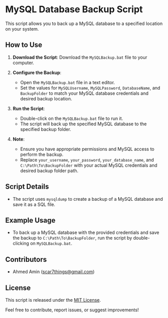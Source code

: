 # MySQL Database Backup Script

This script allows you to back up a MySQL database to a specified location on your system.

## How to Use

1. **Download the Script**: Download the `MySQLBackup.bat` file to your computer.

2. **Configure the Backup**:
   - Open the `MySQLBackup.bat` file in a text editor.
   - Set the values for `MySQLUsername`, `MySQLPassword`, `DatabaseName`, and `BackupFolder` to match your MySQL database credentials and desired backup location.

3. **Run the Script**:
   - Double-click on the `MySQLBackup.bat` file to run it.
   - The script will back up the specified MySQL database to the specified backup folder.

4. **Note**:
   - Ensure you have appropriate permissions and MySQL access to perform the backup.
   - Replace `your_username`, `your_password`, `your_database_name`, and `C:\Path\To\BackupFolder` with your actual MySQL credentials and desired backup folder path.

## Script Details

- The script uses `mysqldump` to create a backup of a MySQL database and save it as a SQL file.

## Example Usage

- To back up a MySQL database with the provided credentials and save the backup to `C:\Path\To\BackupFolder`, run the script by double-clicking on `MySQLBackup.bat`.

## Contributors

- Ahmed Amin (scar7things@gmail.com)

## License

This script is released under the [MIT License](LICENSE).

Feel free to contribute, report issues, or suggest improvements!

